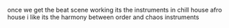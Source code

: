 
once we get the beat scene working its the instruments in chill house afro house i like its the harmony between order and chaos instruments
